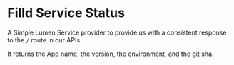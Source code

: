 # Filld Service Status

A Simple Lumen Service provider to provide us with a consistent response to the `/` route in our APIs.

It returns the App name, the version, the environment, and the git sha.